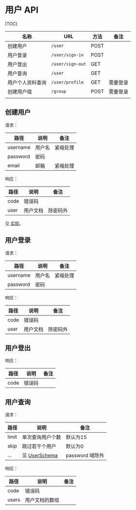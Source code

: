 # 用户 API

[TOC]

| 名称       | URL              | 方法   | 备注   |
| -------- | ---------------- | ---- | ---- |
| 创建用户     | `/user`          | POST |      |
| 用户登录     | `/user/sign-in`  | POST |      |
| 用户登出     | `/user/sign-out` | GET  |      |
| 用户查询     | `/user`          | GET  |      |
| 用户个人资料查询 | `/user/profile`  | GET  | 需要登录 |
| 创建用户组    | `/group`         | POST | 需要登录 |
|          |                  |      |      |

## 创建用户

请求：

| 路径       | 说明   | 备注   |
| -------- | ---- | ---- |
| username | 用户名  | 紧缩处理 |
| password | 密码   |      |
| email    | 邮箱   | 紧缩处理 |

响应：

| 路径   | 说明   | 备注   |
| ---- | ---- | ---- |
| code | 错误码  |      |
| user | 用户文档 | 除密码外 |

见 [实现](../lib/user_create.js)。

## 用户登录

请求：

| 路径       | 说明   | 备注   |
| -------- | ---- | ---- |
| username | 用户名  | 紧缩处理 |
| password | 密码   |      |

响应：

| 路径   | 说明   | 备注   |
| ---- | ---- | ---- |
| code | 错误码  |      |
| user | 用户文档 | 除密码外 |

## 用户登出

响应：

| 路径   | 说明   | 备注   |
| ---- | ---- | ---- |
| code | 错误码  |      |

## 用户查询

请求：

| 路径    | 说明                                | 备注           |
| ----- | --------------------------------- | ------------ |
| limit | 单次查询用户个数                          | 默认为15        |
| skip  | 跳过若干个用户                           | 默认为0         |
| ...   | 见 [UserSchema](../models/user.js) | password 域除外 |

响应：

| 路径    | 说明      | 备注   |
| ----- | ------- | ---- |
| code  | 错误码     |      |
| users | 用户文档的数组 |      |

